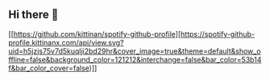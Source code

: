 ## Hi there 👋

[[https://github.com/kittinan/spotify-github-profile][https://spotify-github-profile.kittinanx.com/api/view.svg?uid=h5jzjs75v7d5kuqlji2bd29hr&cover_image=true&theme=default&show_offline=false&background_color=121212&interchange=false&bar_color=53b14f&bar_color_cover=false)]]
